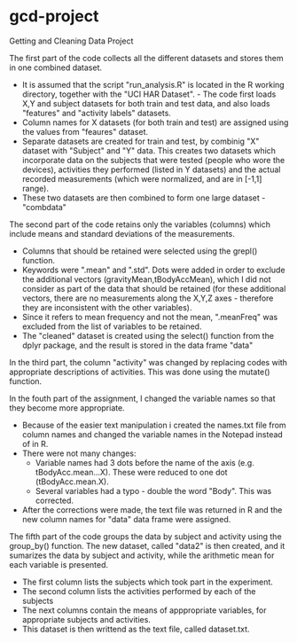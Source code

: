 # gcd-project
Getting and Cleaning Data Project

The first part of the code collects all the different datasets and stores them in one combined dataset. 
 - It is assumed that the script "run_analysis.R" is located in the R working directory, together with the "UCI HAR Dataset".  - The code first loads X,Y and subject datasets for both train and test data, and also loads "features" and "activity labels" datasets.
 - Column names for X datasets (for both train and test) are assigned using the values from "feaures" dataset.
 - Separate datasets are created for train and test, by combinig "X" dataset with "Subject" and "Y" data. This creates two datasets which incorporate data on the subjects that were tested (people who wore the devices), activities they performed (listed in Y datasets) and the actual recorded measurements (which were normalized, and are in [-1,1] range).
 - These two datasets are then combined to form one large dataset - "combdata"

The second part of the code retains only the variables (columns) which include means and standard deviations of the measurements.
 - Columns that should be retained were selected using the grepl() function.
 - Keywords were ".mean" and ".std". Dots were added in order to exclude the additional vectors (gravityMean,tBodyAccMean), which I did not consider as part of the data that should be retained (for these additional vectors, there are no measurements along the X,Y,Z axes - therefore they are inconsistent with the other variables).
 - Since it refers to mean frequency and not the mean, ".meanFreq" was excluded from the list of variables to be retained.
 - The "cleaned" dataset is created using the select() function from the dplyr package, and the result is stored in the data frame "data"
 
In the third part, the column "activity" was changed by replacing codes with appropriate descriptions of activities. This was done using the mutate() function.

In the fouth part of the assignment, I changed the variable names so that they become more appropriate.
 - Because of the easier text manipulation i created the names.txt file from column names and changed the variable names in the Notepad instead of in R.
 - There were not many changes: 
     * Variable names had 3 dots before the name of the axis (e.g. tBodyAcc.mean...X). These were reduced to one dot (tBodyAcc.mean.X).
     * Several variables had a typo - double the word "Body". This was corrected.
 - After the corrections were made, the text file was returned in R and the new column names for "data" data frame were assigned.

The fifth part of the code groups the data by subject and activity using the group_by() function. The new dataset, called "data2" is then created, and it sumarizes the data by subject and activity, while the arithmetic mean for each variable is presented. 
 - The first column lists the subjects which took part in the experiment.
 - The second column lists the activities performed by each of the subjects
 - The next columns contain the means of apppropriate variables, for appropriate subjects and activities.
 - This dataset is then writtend as the text file, called dataset.txt.


